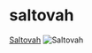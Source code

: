 saltovah
========
[Saltovah](http://saltova.blogspot.com/)
![Saltovah](http://cs11365.userapi.com/u40064231/125593844/w_96a2f090.jpg)